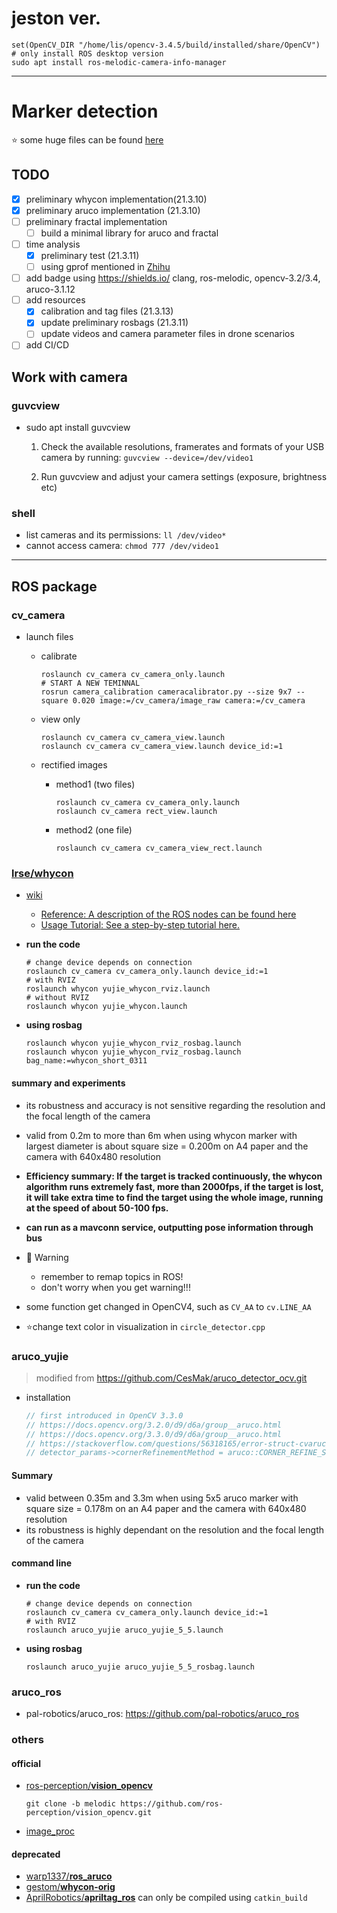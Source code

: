 # jeston ver.

```
set(OpenCV_DIR "/home/lis/opencv-3.4.5/build/installed/share/OpenCV")
# only install ROS desktop version
sudo apt install ros-melodic-camera-info-manager
```


---
# Marker detection

⭐ some huge files can be found [here](https://drive.google.com/drive/folders/1qwV2kRVkfSNCs9ddREWbypiysS995Kv9?usp=sharing)

## TODO

- [x] preliminary whycon implementation(21.3.10)
- [x] preliminary aruco implementation (21.3.10)
- [ ] preliminary fractal implementation
  - [ ] build a minimal library for aruco and fractal
- [ ] time analysis
  - [x] preliminary test (21.3.11)
  - [ ] using gprof mentioned in [Zhihu](https://www.zhihu.com/question/265131281)
- [ ] add badge using https://shields.io/
  clang, ros-melodic, opencv-3.2/3.4, aruco-3.1.12
- [ ] add resources
  - [x] calibration and tag files (21.3.13)
  - [x] update preliminary rosbags (21.3.11)
  - [ ] update videos and camera parameter files in drone scenarios
- [ ] add CI/CD

## Work with camera

### guvcview

- sudo apt install guvcview
    1. Check the available resolutions, framerates and formats of your USB camera by running: `guvcview --device=/dev/video1`

    2. Run guvcview and adjust your camera settings (exposure, brightness etc)

### shell

- list cameras and its permissions: `ll /dev/video*`
- cannot access camera: `chmod 777 /dev/video1`

---

## ROS package

### cv_camera

- launch files
  - calibrate

    ```shell
    roslaunch cv_camera cv_camera_only.launch
    # START A NEW TEMINNAL
    rosrun camera_calibration cameracalibrator.py --size 9x7 --square 0.020 image:=/cv_camera/image_raw camera:=/cv_camera
    ```

  - view only

    ```shell
    roslaunch cv_camera cv_camera_view.launch
    roslaunch cv_camera cv_camera_view.launch device_id:=1
    ```

  - rectified images
    - method1 (two files)

      ```shell
      roslaunch cv_camera cv_camera_only.launch
      roslaunch cv_camera rect_view.launch
      ```

    - method2 (one file)

      ```shell
      roslaunch cv_camera cv_camera_view_rect.launch
      ```

### [lrse/whycon](https://github.com/lrse/whycon)

- [wiki](https://github.com/lrse/whycon/wiki)
  - [Reference: A description of the ROS nodes can be found here](https://github.com/lrse/whycon/wiki/Reference)
  - [Usage Tutorial: See a step-by-step tutorial here.](https://github.com/lrse/whycon/wiki/Tutorial)

- **run the code**

  ```shell
  # change device depends on connection
  roslaunch cv_camera cv_camera_only.launch device_id:=1
  # with RVIZ
  roslaunch whycon yujie_whycon_rviz.launch
  # without RVIZ
  roslaunch whycon yujie_whycon.launch
  ```

- **using rosbag**

  ```shell
  roslaunch whycon yujie_whycon_rviz_rosbag.launch
  roslaunch whycon yujie_whycon_rviz_rosbag.launch bag_name:=whycon_short_0311
  ```

#### summary and experiments

- its robustness and accuracy is not sensitive regarding the resolution and the focal length of the camera

- valid from 0.2m to more than 6m when using whycon marker with largest diameter is about square size = 0.200m on A4 paper and the camera with 640x480 resolution

- **Efficiency summary: If the target is tracked continuously, the whycon algorithm runs extremely fast, more than 2000fps, if the target is lost, it will take extra time to find the target using the whole image, running at the speed of about 50-100 fps.**

- **can run as a mavconn service, outputting pose information through bus**

- :construction: Warning

  - remember to remap topics in ROS!
  - don't worry when you get warning!!!
- some function get changed in OpenCV4, such as `CV_AA` to `cv.LINE_AA`

- ⭐change text color in visualization in `circle_detector.cpp`

### aruco_yujie

> modified from <https://github.com/CesMak/aruco_detector_ocv.git>

- installation

  ```c++
  // first introduced in OpenCV 3.3.0
  // https://docs.opencv.org/3.2.0/d9/d6a/group__aruco.html
  // https://docs.opencv.org/3.3.0/d9/d6a/group__aruco.html
  // https://stackoverflow.com/questions/56318165/error-struct-cvarucodetectorparameters-has-no-member-named-cornerrefinem
  // detector_params->cornerRefinementMethod = aruco::CORNER_REFINE_SUBPIX;
  ```

#### Summary

- valid between 0.35m and 3.3m when using 5x5 aruco marker with square size = 0.178m on an A4 paper and the camera with 640x480 resolution
- its robustness is highly dependant on the resolution and the focal length of the camera

#### command line

- **run the code**

  ```shell
  # change device depends on connection
  roslaunch cv_camera cv_camera_only.launch device_id:=1
  # with RVIZ
  roslaunch aruco_yujie aruco_yujie_5_5.launch
  ```

- **using rosbag**

  ```shell
  roslaunch aruco_yujie aruco_yujie_5_5_rosbag.launch
  ```

### aruco_ros

- pal-robotics/aruco_ros: <https://github.com/pal-robotics/aruco_ros>

### others

#### official

- [ros-perception/**vision_opencv**](https://github.com/ros-perception/vision_opencv)

  ```shell
  git clone -b melodic https://github.com/ros-perception/vision_opencv.git
  ```

- [image_proc](http://wiki.ros.org/image_proc)

#### deprecated

- [warp1337/**ros_aruco**](https://github.com/warp1337/ros_aruco)
- [gestom/**whycon-orig**](https://github.com/gestom/whycon-orig/tree/opencv)
- [AprilRobotics/**apriltag_ros**](https://github.com/gestom/whycon-orig/tree/opencv)
  can only be compiled using `catkin_build`
